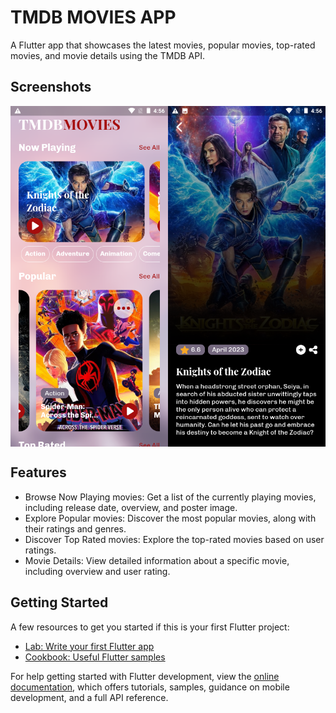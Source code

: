 # TMDB MOVIES APP

A Flutter app that showcases the latest movies, popular movies, top-rated movies, and movie details using the TMDB API.

## Screenshots

<div style="display: flex;">
  <img src="Screenshot_20230708-165625.png" alt="Image 1" style="width: 50%; " />

  <img src="Screenshot_20230708-165659.png" alt="Image 2" style="width: 50%;" />
</div>

## Features

- Browse Now Playing movies: Get a list of the currently playing movies, including release date, overview, and poster image.
- Explore Popular movies: Discover the most popular movies, along with their ratings and genres.
- Discover Top Rated movies: Explore the top-rated movies based on user ratings.
- Movie Details: View detailed information about a specific movie, including overview and user rating.

## Getting Started

A few resources to get you started if this is your first Flutter project:

- [Lab: Write your first Flutter app](https://docs.flutter.dev/get-started/codelab)
- [Cookbook: Useful Flutter samples](https://docs.flutter.dev/cookbook)

For help getting started with Flutter development, view the
[online documentation](https://docs.flutter.dev/), which offers tutorials,
samples, guidance on mobile development, and a full API reference.
